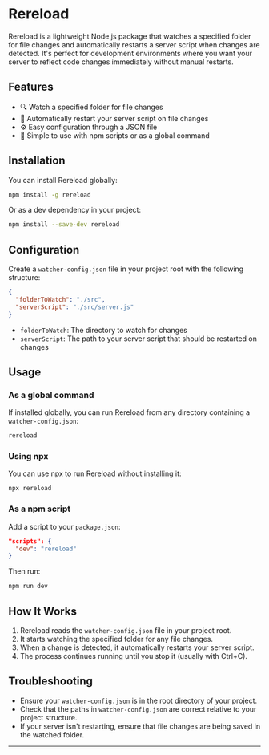 # Rereload

Rereload is a lightweight Node.js package that watches a specified folder for file changes and automatically restarts a server script when changes are detected. It's perfect for development environments where you want your server to reflect code changes immediately without manual restarts.

## Features

- 🔍 Watch a specified folder for file changes
- 🔄 Automatically restart your server script on file changes
- ⚙️ Easy configuration through a JSON file
- 🚀 Simple to use with npm scripts or as a global command

## Installation

You can install Rereload globally:

```bash
npm install -g rereload
```

Or as a dev dependency in your project:

```bash
npm install --save-dev rereload
```

## Configuration

Create a `watcher-config.json` file in your project root with the following structure:

```json
{
  "folderToWatch": "./src",
  "serverScript": "./src/server.js"
}
```

- `folderToWatch`: The directory to watch for changes
- `serverScript`: The path to your server script that should be restarted on changes

## Usage

### As a global command

If installed globally, you can run Rereload from any directory containing a `watcher-config.json`:

```bash
rereload
```

### Using npx

You can use npx to run Rereload without installing it:

```bash
npx rereload
```

### As a npm script

Add a script to your `package.json`:

```json
"scripts": {
  "dev": "rereload"
}
```

Then run:

```bash
npm run dev
```

## How It Works

1. Rereload reads the `watcher-config.json` file in your project root.
2. It starts watching the specified folder for any file changes.
3. When a change is detected, it automatically restarts your server script.
4. The process continues running until you stop it (usually with Ctrl+C).

## Troubleshooting

- Ensure your `watcher-config.json` is in the root directory of your project.
- Check that the paths in `watcher-config.json` are correct relative to your project structure.
- If your server isn't restarting, ensure that file changes are being saved in the watched folder.

---
